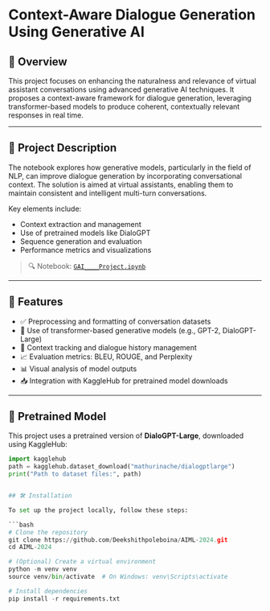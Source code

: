 # Context-Aware Dialogue Generation Using Generative AI

## 📌 Overview

This project focuses on enhancing the naturalness and relevance of virtual assistant conversations using advanced generative AI techniques. It proposes a context-aware framework for dialogue generation, leveraging transformer-based models to produce coherent, contextually relevant responses in real time.

---

## 📂 Project Description

The notebook explores how generative models, particularly in the field of NLP, can improve dialogue generation by incorporating conversational context. The solution is aimed at virtual assistants, enabling them to maintain consistent and intelligent multi-turn conversations.

Key elements include:

- Context extraction and management
- Use of pretrained models like DialoGPT
- Sequence generation and evaluation
- Performance metrics and visualizations

> 🔍 Notebook: [`GAI____Project.ipynb`](./GAI____Project.ipynb)

---

## 🔧 Features

- ✅ Preprocessing and formatting of conversation datasets
- 🧠 Use of transformer-based generative models (e.g., GPT-2, DialoGPT-Large)
- 🧾 Context tracking and dialogue history management
- 📈 Evaluation metrics: BLEU, ROUGE, and Perplexity
- 📊 Visual analysis of model outputs
- 📥 Integration with KaggleHub for pretrained model downloads

---

## 🤖 Pretrained Model

This project uses a pretrained version of **DialoGPT-Large**, downloaded using KaggleHub:

```python
import kagglehub
path = kagglehub.dataset_download("mathurinache/dialogptlarge")
print("Path to dataset files:", path)


## 🛠️ Installation

To set up the project locally, follow these steps:

```bash
# Clone the repository
git clone https://github.com/Deekshithpoleboina/AIML-2024.git
cd AIML-2024

# (Optional) Create a virtual environment
python -m venv venv
source venv/bin/activate  # On Windows: venv\Scripts\activate

# Install dependencies
pip install -r requirements.txt
